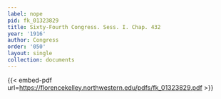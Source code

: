 ```yaml
---
label: nope
pid: fk_01323829
title: Sixty-Fourth Congress. Sess. I. Chap. 432
year: '1916'
author: Congress
order: '050'
layout: single
collection: documents
---
```



{{< embed-pdf url=https://florencekelley.northwestern.edu/pdfs/fk_01323829.pdf >}}